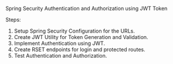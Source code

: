 Spring Security
Authentication and Authorization using JWT Token


Steps:
1. Setup Spring Security Configuration for the URLs.
2. Create JWT Utility for Token Generation and Validation.
3. Implement Authentication using JWT.
4. Create RSET endpoints for login and protected routes.
5. Test Authentication and Authorization.
